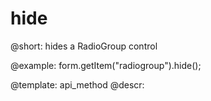 hide
=============

@short: hides a RadioGroup control



@example:
form.getItem("radiogroup").hide(); 


@template: api_method
@descr:


